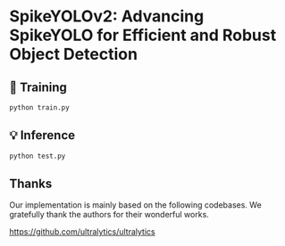 # SpikeYOLOv2: Advancing SpikeYOLO for Efficient and Robust Object Detection
## 🚀 Training
```bash
python train.py
```

## 💡 Inference
```bash
python test.py
```

## Thanks

Our implementation is mainly based on the following codebases. We gratefully thank the authors for their wonderful works.

https://github.com/ultralytics/ultralytics
